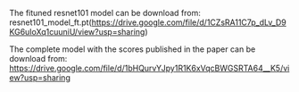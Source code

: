 The fituned resnet101 model can be download from: resnet101_model_ft.pt(https://drive.google.com/file/d/1CZsRA11C7p_dLv_D9KG6uIoXq1cuuniU/view?usp=sharing)

The complete model with the scores published in the paper can be download from: 
https://drive.google.com/file/d/1bHQurvYJpy1R1K6xVqcBWGSRTA64__K5/view?usp=sharing

